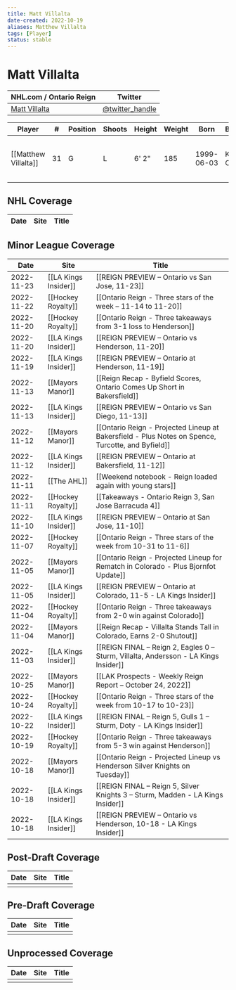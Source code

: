 ```yaml
---
title: Matt Villalta
date-created: 2022-10-19
aliases: Matthew Villalta
tags: [Player]
status: stable
---
```


# Matt Villalta

| NHL.com / Ontario Reign | Twitter                                 |
| ----------------------- | --------------------------------------- |
| [Matt Villalta]()           | [@twitter_handle](https://twitter.com/) | 

| Player | \#  | Position | Shoots | Height | Weight | Born | Birthplace | Draft |
| ------ | --- | -------- | ------ | ------ | ------ | ---- | ---------- | ----- |
| [[Matthew Villalta]] | 31  | G        | L       | 6' 2" | 185 | 1999-06-03 | Kingston, ON, CAN         | LAK 3rd RD, 2017 (72nd)  |



## NHL  Coverage
| Date | Site | Title |
| ---- | ---- | ----- |



## Minor League Coverage
| Date       | Site                 | Title                                                                                             |
| ---------- | -------------------- | ------------------------------------------------------------------------------------------------- |
| 2022-11-23 | [[LA Kings Insider]] | [[REIGN PREVIEW – Ontario vs San Jose, 11-23]] |
| 2022-11-22 | [[Hockey Royalty]] | [[Ontario Reign - Three stars of the week – 11-14 to 11-20]] |
| 2022-11-20 | [[Hockey Royalty]]   | [[Ontario Reign - Three takeaways from 3-1 loss to Henderson]]                                    |
| 2022-11-20 | [[LA Kings Insider]] | [[REIGN PREVIEW – Ontario vs Henderson, 11-20]]                                                   |
| 2022-11-19 | [[LA Kings Insider]] | [[REIGN PREVIEW – Ontario at Henderson, 11-19]]                                                   |
| 2022-11-13 | [[Mayors Manor]]     | [[Reign Recap - Byfield Scores, Ontario Comes Up Short in Bakersfield]]                           |
| 2022-11-13 | [[LA Kings Insider]] | [[REIGN PREVIEW – Ontario vs San Diego, 11-13]]                                                   |
| 2022-11-12 | [[Mayors Manor]]     | [[Ontario Reign - Projected Lineup at Bakersfield - Plus Notes on Spence, Turcotte, and Byfield]] |
| 2022-11-12 | [[LA Kings Insider]] | [[REIGN PREVIEW – Ontario at Bakersfield, 11-12]]                                                 |
| 2022-11-11 | [[The AHL]]          | [[Weekend notebook - Reign loaded again with young stars]]                                        |
| 2022-11-11 | [[Hockey Royalty]]   | [[Takeaways - Ontario Reign 3, San Jose Barracuda 4]]                                             |
| 2022-11-10 | [[LA Kings Insider]] | [[REIGN PREVIEW – Ontario at San Jose, 11-10]]                                                    |
| 2022-11-07 | [[Hockey Royalty]]   | [[Ontario Reign - Three stars of the week from 10-31 to 11-6]]                                    |
| 2022-11-05 | [[Mayors Manor]]     | [[Ontario Reign - Projected Lineup for Rematch in Colorado - Plus Bjornfot Update]]               |
| 2022-11-05 | [[LA Kings Insider]] | [[REIGN PREVIEW – Ontario at Colorado, 11-5 - LA Kings Insider]]                                  |
| 2022-11-04 | [[Hockey Royalty]]   | [[Ontario Reign - Three takeaways from 2-0 win against Colorado]]                                 |
| 2022-11-04 | [[Mayors Manor]]     | [[Reign Recap - Villalta Stands Tall in Colorado, Earns 2-0 Shutout]]                             |
| 2022-11-03 | [[LA Kings Insider]] | [[REIGN FINAL – Reign 2, Eagles 0 – Sturm, Villalta, Andersson - LA Kings Insider]]               |
| 2022-10-25 | [[Mayors Manor]]     | [[LAK Prospects - Weekly Reign Report – October 24, 2022]]                                        |
| 2022-10-24 | [[Hockey Royalty]]   | [[Ontario Reign - Three stars of the week from 10-17 to 10-23]]                                   |
| 2022-10-22 | [[LA Kings Insider]] | [[REIGN FINAL – Reign 5, Gulls 1 – Sturm, Doty - LA Kings Insider]]                               |
| 2022-10-19 | [[Hockey Royalty]]   | [[Ontario Reign - Three takeaways from 5-3 win against Henderson]]                                |
| 2022-10-18 | [[Mayors Manor]]     | [[Ontario Reign - Projected Lineup vs Henderson Silver Knights on Tuesday]]                       |
| 2022-10-18 | [[LA Kings Insider]] | [[REIGN FINAL – Reign 5, Silver Knights 3 – Sturm, Madden - LA Kings Insider]]                    |
| 2022-10-18 | [[LA Kings Insider]] | [[REIGN PREVIEW – Ontario vs Henderson, 10-18 - LA Kings Insider]]                  |



## Post-Draft Coverage
| Date | Site | Title |
| ---- | ---- | ----- |
|      |      |       |



## Pre-Draft Coverage
| Date | Site | Title |
| ---- | ---- | ----- |
|      |      |       |


## Unprocessed Coverage
| Date | Site | Title |
| ---- | ---- | ----- |
|      |      |       |
